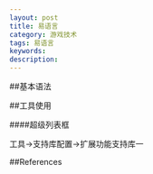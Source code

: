 ```yaml
---
layout: post
title: 易语言
category: 游戏技术
tags: 易语言
keywords: 
description: 
---
```


##基本语法

##工具使用

####超级列表框

工具->支持库配置->扩展功能支持库一

##References
